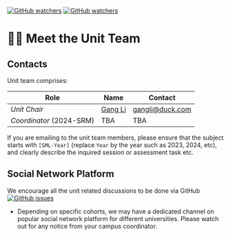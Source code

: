 [![GitHub watchers](https://img.shields.io/badge/tulip--lab-Statistical--Machine--Learning-brightgreen)](../README.md)
[![GitHub watchers](https://img.shields.io/badge/Module-Induction-orange)](README.md)

# :man_teacher: Meet the Unit Team

## Contacts  

Unit team comprises:  

| Role | Name  | Contact |
| -------------- | ------------| ----- | 
| *Unit Chair* | [Gang Li](https://member.acm.org/~gangli) |   gangli@duck.com  |
| *Coordinator* (2024-SRM) | TBA | TBA |

If you are emailing to the unit team members, please ensure that the subject starts with `[SML-Year]` (replace `Year` by the year such as 2023, 2024, etc), and clearly describe the inquired session or assessment task etc.

## Social Network Platform  

We encourage all the unit related discussions to be done via GitHub 
[![GitHub issues](https://img.shields.io/github/issues/tulip-lab/statistical-machine-learning)](https://github.com/tulip-lab/statistical-machine-learning/issues)

- Depending on specific cohorts, we may have a dedicated channel on popular social network platform for different universities. Please watch out for any notice from your campus coordinator.

